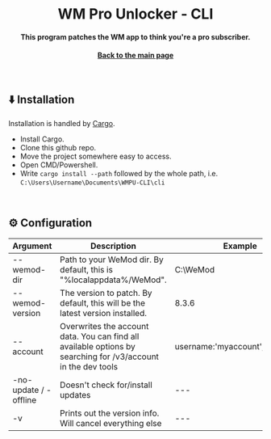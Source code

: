 <div align="center">
  <h1>WM Pro Unlocker - CLI</h1>
  <h4>This program patches the WM app to think you're a pro subscriber.</h4>
  
#### [Back to the main page](../README.md)

<br/>
</div>

## ⬇️ Installation
Installation is handled by [Cargo](https://rustup.rs/).
+ Install Cargo.
+ Clone this github repo.
+ Move the project somewhere easy to access.
+ Open CMD/Powershell.
+ Write ```cargo install --path``` followed by the whole path, i.e. ```C:\Users\Username\Documents\WMPU-CLI\cli```

<br/>

## ⚙️ Configuration
| Argument                  	| Description                                                                                                                           	| Example
|---------------------------	|---------------------------------------------------------------------------------------------------------------------------------------	|----------------------------------
| --wemod-dir <dir>         	 	 	 	 	 	 	          	  | Path to your WeMod dir. By default, this is "%localappdata%/WeMod".                                         	| C:\WeMod
| --wemod-version <version> 	 	 	 	 	 	 	          	  | The version to patch. By default, this will be the latest version installed. 	                                | 8.3.6
| --account <json>            	 	 	 	              	  | Overwrites the account data. You can find all available options by searching for /v3/account in the dev tools | username:'myaccount',email:'test'
| -no-update / -offline            	 	              	  | Doesn't check for/install updates                                                                             | ---
| -v                          	 	 	 	 	            	  | Prints out the version info. Will cancel everything else                                                      | ---

<br/>
